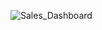 ![Sales_Dashboard](https://github.com/user-attachments/assets/86eabaa1-5d43-4fd6-bba9-79689cc1bd1a)
